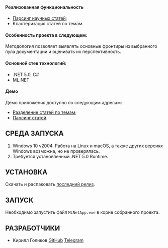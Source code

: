 <h4>Реализованная функциональность</h4>
<ul>
    <li><a href="https://github.com/MRGRD56/ArticleParser">Парсинг научных статей</a>;</li>
    <li>Кластеризация статей по темам.</li>
</ul> 
<h4>Особенность проекта в следующем:</h4>
Методология позволяет выявлять основные фронтиры из выбранного пула документации и оценивать их перспективность.
<h4>Основной стек технологий:</h4>
<ul>
    <li>.NET 5.0, C#</li>
    <li>ML.NET</li>
 </ul>
<h4>Демо</h4>
<p>Демо приложения доступно по следующим адресам: </p>
<ul>
    <li><a href="https://github.com/MRGRD56/Qwerty2021/blob/8921f715927d08a77900cbf2a7bdb1603aee115f/demo/demo_1.mp4">Разделение статей по темам</a>;</li>
    <li><a href="https://github.com/MRGRD56/ArticleParser/blob/324f270d9b6eb3474322a7bec2a8f68c8c1ca158/demo/demo_2.mp4">Парсинг статей</a>.</li>
</ul>

СРЕДА ЗАПУСКА
------------
1) Windows 10 v2004. Работа на Linux и macOS, а также других версиях Windows возможна, но не проверялась.
2) Требуется установленный .NET 5.0 Runtime.

УСТАНОВКА
------------
Скачать и распаковать [последний релиз](https://github.com/MRGRD56/Qwerty2021/releases/tag/1.0).

ЗАПУСК
------------
Необходимо запустить файл `MLNetApp.exe` в корне собранного проекта.

РАЗРАБОТЧИКИ
------------
<ul>
    <li>Кирилл Голиков <a href="https://github.com/MRGRD56">GitHub</a> <a href="https://telegram.me/mrgrd56">Telegram</a></li>
</ul>
